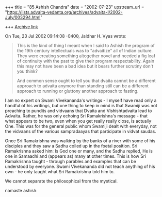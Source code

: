 +++
title = "85 Ashish Chandra"
date = "2002-07-23"
upstream_url = "https://lists.advaita-vedanta.org/archives/advaita-l/2002-July/003294.html"

+++
[Archive link](https://lists.advaita-vedanta.org/archives/advaita-l/2002-July/003294.html)

On Tue, 23 Jul 2002 09:14:08 -0400, Jaldhar H. Vyas
<jaldhar at BRAINCELLS.COM> wrote:

>
>This is the kind of thing I meant when I said to Ashish the program of the
>19th century intellectuals was to "advaitize" all of Indian culture.  They
>were creating something altogether novel and needed a fig leaf of
>continuity with the past to give their program respectability.  Again this
>may not have been a bad idea but it bears further scrutiny don't you
>think?
>
>And common sense ought to tell you that dvaita cannot be a different
>approach to advaita anymore than standing still can be a different
>approach to running or gluttony another approach to fasting.
>

I am no expert on Swami Vivekananda's writings - I myself have read only a
handful of his writings, but one thing to keep in mind is that Swamiji was
not preaching to pundits and vidvaans that Dvaita and Vishishtadvaita lead
to Advaita. Rather, he was only echoing Sri Ramakrishna's message - that
what appears to be two, even when you get really really close, is actually
One. This was for the general public whom Swamiji dealt with everyday, not
the vidvaans of the various sampradaayas that participate in vidvat saudas.

Once Sri Ramakrishna was walking by the banks of a river with some of his
disciples and they saw a Sadhu coiled up in the foetal position. Sri
Ramakrishna asked him: Is God one or many, and the Sadhu replied, He is one
in Samaadhi and (appears as) many at other times. This is how Sri
Ramakrishna taught - through parables and examples that can be understood
by everyone. Swami Vivekananda did not teach anything of his own - he only
taught what Sri Ramakrishna told him to.

We cannot separate the philosophical from the mystical.

namaste
ashish


